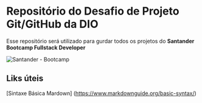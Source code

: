 # Repositório do Desafio de Projeto Git/GitHub da DIO

Esse repositório será utilizado para gurdar todos os projetos do **Santander Bootcamp Fullstack Developer**


![Santander - Bootcamp](/Images/logo_santander_bootcamp.png)




## Liks úteis
[Sintaxe Básica Mardown] (https://www.markdownguide.org/basic-syntax/)


